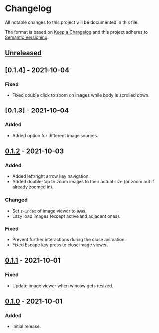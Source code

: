 # Changelog
All notable changes to this project will be documented in this file.

The format is based on [Keep a Changelog](http://keepachangelog.com/en/1.0.0/)
and this project adheres to [Semantic Versioning](http://semver.org/spec/v2.0.0.html).

## [Unreleased]

## [0.1.4] - 2021-10-04
### Fixed
- Fixed double click to zoom on images while body is scrolled down.

## [0.1.3] - 2021-10-04
### Added
- Added option for different image sources.

## [0.1.2] - 2021-10-03
### Added
- Added left/right arrow key navigation.
- Added double-tap to zoom images to their actual size (or zoom out if already zoomed in).

### Changed
- Set `z-index` of image viewer to `9999`.
- Lazy load images (except active and adjacent ones).

### Fixed
- Prevent further interactions during the close animation.
- Fixed Escape key press to close image viewer.

## [0.1.1] - 2021-10-01
### Fixed
- Update image viewer when window gets resized.

## [0.1.0] - 2021-10-01
### Added
- Initial release.

[Unreleased]: https://github.com/rkusa/react-image-viewer-hook/compare/0.1.4...HEAD
[0.1.2]: https://github.com/rkusa/react-image-viewer-hook/releases/tag/0.1.3...0.1.4
[0.1.2]: https://github.com/rkusa/react-image-viewer-hook/releases/tag/0.1.2...0.1.3
[0.1.2]: https://github.com/rkusa/react-image-viewer-hook/releases/tag/0.1.1...0.1.2
[0.1.1]: https://github.com/rkusa/react-image-viewer-hook/releases/tag/0.1.0...0.1.1
[0.1.0]: https://github.com/rkusa/react-image-viewer-hook/releases/tag/0.1.0
